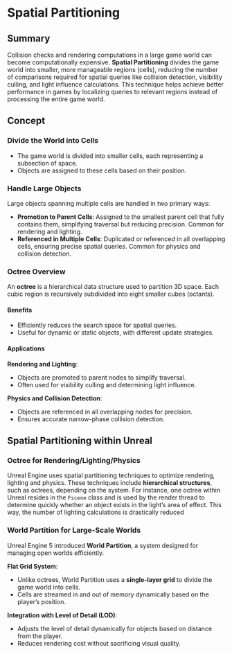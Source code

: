 # Spatial Partitioning

## Summary

Collision checks and rendering computations in a large game world can become computationally expensive. **Spatial Partitioning** divides the game world into smaller, more manageable regions (cells), reducing the number of comparisons required for spatial queries like collision detection, visibility culling, and light influence calculations. This technique helps achieve better performance in games by localizing queries to relevant regions instead of processing the entire game world.

## Concept

### Divide the World into Cells

- The game world is divided into smaller cells, each representing a subsection of space.
- Objects are assigned to these cells based on their position.

### Handle Large Objects

Large objects spanning multiple cells are handled in two primary ways:
- **Promotion to Parent Cells**: Assigned to the smallest parent cell that fully contains them, simplifying traversal but reducing precision. Common for rendering and lighting.
- **Referenced in Multiple Cells**: Duplicated or referenced in all overlapping cells, ensuring precise spatial queries. Common for physics and collision detection.

### Octree Overview

An **octree** is a hierarchical data structure used to partition 3D space. Each cubic region is recursively subdivided into eight smaller cubes (octants).
####  Benefits
  - Efficiently reduces the search space for spatial queries.
  - Useful for dynamic or static objects, with different update strategies.
####  Applications
**Rendering and Lighting**:
- Objects are promoted to parent nodes to simplify traversal.
- Often used for visibility culling and determining light influence.

**Physics and Collision Detection**:
- Objects are referenced in all overlapping nodes for precision.
- Ensures accurate narrow-phase collision detection.

## Spatial Partitioning within Unreal

### Octree for Rendering/Lighting/Physics

Unreal Engine uses spatial partitioning techniques to optimize rendering, lighting and physics. These techniques include **hierarchical structures**, such as octrees, depending on the system. For instance, one octree within Unreal resides in the `Fscene` class and is used by the render thread to determine quickly whether an object exists in the light’s area of effect. This way, the number of lighting calculations is drastically reduced

### World Partition for Large-Scale Worlds

Unreal Engine 5 introduced **World Partition**, a system designed for managing open worlds efficiently.

**Flat Grid System**:
- Unlike octrees, World Partition uses a **single-layer grid** to divide the game world into cells.
- Cells are streamed in and out of memory dynamically based on the player’s position.
  
**Integration with Level of Detail (LOD)**:
- Adjusts the level of detail dynamically for objects based on distance from the player.
- Reduces rendering cost without sacrificing visual quality.
